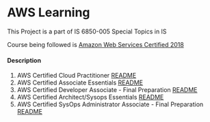 # AWS Learning

This Project is a part of IS 6850-005 Special Topics in IS

Course being followed is [Amazon Web Services Certified 2018](https://www.udemy.com/aws-certified-associate-architect-developer-sysops-admin/learn/v4/overview)

#### Description

1. AWS Certified Cloud Practitioner [README](AWS_Cloud_Practitioner/README.md)
2. AWS Certified Associate Essentials [README](AWS_Associate_Essential/README.md)
3. AWS Certified Developer Associate - Final Preparation [README](AWS_Certified_Developer_Associate/README.md)
4. AWS Certified Architect/Sysops Essentials [README](AWS_Certified_Architect_Essential/README.md)
5. AWS Certified SysOps Administrator Associate - Final Preparation [README](AWS_Certified_SysOps_Administrator_Associate/README.md)